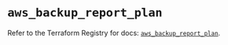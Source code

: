 # `aws_backup_report_plan`

Refer to the Terraform Registry for docs: [`aws_backup_report_plan`](https://registry.terraform.io/providers/hashicorp/aws/6.14.0/docs/resources/backup_report_plan).
